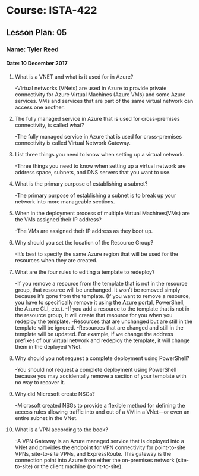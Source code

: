 # Course: ISTA-422
## Lesson Plan: 05
### Name: Tyler Reed
#### Date: 10 December 2017


1. What is a VNET and what is it used for in Azure?  

	-Virtual networks (VNets) are used in Azure to provide private connectivity for Azure Virtual Machines (Azure VMs) and some Azure services. VMs and services that are part of the same virtual network can access one another.
1. The fully managed service in Azure that is used for cross-premises connectivity, is called what?  

	-The fully managed service in Azure that is used for cross-premises connectivity is called Virtual Network Gateway.
1. List three things you need to know when setting up a virtual network.  

	-Three things you need to know when setting up a virtual network are address space, subnets, and DNS servers that you want to use.
1.  What is the primary purpose of establishing a subnet?
  
	-The primary purpose of establishing a subnet is to break up your network into more manageable sections.
1.  When in the deployment process of multiple Virtual Machines(VMs) are the VMs assigned their IP address?
  
	-The VMs are assigned their IP address as they boot up.
1. Why should you set the location of the Resource Group?
  
	-It’s best to specify the same Azure region that will be used for the resources when they are created.
1. What are the four rules to editing a template to redeploy? 
 
    -If you remove a resource from the template that is not in the resource group, that resource will be unchanged. It won’t be removed simply because it’s gone from the template. (If you want to remove a resource, you have to specifically remove it using the Azure portal, PowerShell, the Azure CLI, etc.).
    -If you add a resource to the template that is not in the resource group, it will create that resource for you when you redeploy the template.
    -Resources that are unchanged but are still in the template will be ignored.
    -Resources that are changed and still in the template will be updated. For example, if we change the address prefixes of our virtual network and redeploy the template, it will change them in the deployed VNet.
1. Why should you not request a complete deployment using PowerShell? 
 
	-You should not request a complete deployment using PowerShell because you may accidentally remove a section of your template with no way to recover it.
1. Why did Microsoft create NSGs?
  
	-Microsoft created NSGs to provide a flexible method for defining the access rules allowing traffic into and out of a VM in a VNet—or even an entire subnet in the VNet.
1. What is a VPN according to the book?
  
	-A VPN Gateway is an Azure managed service that is deployed into a VNet and provides the endpoint for VPN connectivity for point-to-site VPNs, site-to-site VPNs, and ExpressRoute. This gateway is the connection point into Azure from either the on-premises network (site-to-site) or the client machine (point-to-site).
